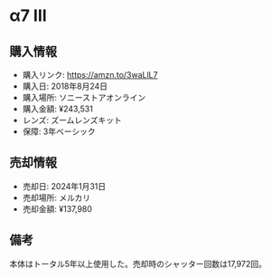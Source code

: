 # α7 III
## 購入情報
- 購入リンク: <https://amzn.to/3waLlL7>
- 購入日: 2018年8月24日
- 購入場所: ソニーストアオンライン
- 購入金額: ¥243,531
- レンズ: ズームレンズキット
- 保障: 3年ベーシック
## 売却情報
- 売却日: 2024年1月31日
- 売却場所: メルカリ
- 売却金額: ¥137,980
## 備考
本体はトータル5年以上使用した。売却時のシャッター回数は17,972回。